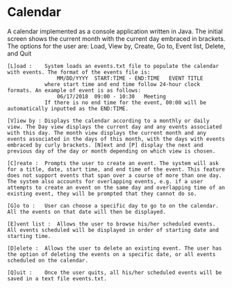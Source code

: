 # Calendar
A calendar implemented as a console application written in Java.
The initial screen shows the current month with the current day embraced in brackets.
The options for the user are: Load, View by, Create, Go to, Event list, Delete, and Quit

	[L]oad :	System loads an events.txt file to populate the calendar with events. The format of the events file is:
					MM/DD/YYYY	START:TIME - END:TIME	EVENT TITLE
				where start time and end time follow 24-hour clock formats. An example of event is as follows:
					06/17/2018	09:00 - 10:30	Meeting
				If there is no end time for the event, 00:00 will be automatically inputted as the END:TIME.

	[V]iew by :	Displays the calendar according to a monthly or daily view. The Day view displays the current day and any events associated with this day. The month view displays the current month and any events associated in the days of this month, with the days with events embraced by curly brackets. [N]ext and [P] display the next and previous day of the day or month depending on which view is chosen.

	[C]reate :	Prompts the user to create an event. The system will ask for a title, date, start time, and end time of the event. This feature does not support events that span over a course of more than one day. The system also accounts for overlapping events, e.g. if a user attempts to create an event on the same day and overlapping time of an existing event, they will be prompted that they cannot do so.

	[G]o to : 	User can choose a specific day to go to on the calendar. All the events on that date will then be displayed.

	[E]vent list :	Allows the user to browse his/her scheduled events. All events scheduled will be displayed in order of starting date and starting time.

	[D]elete : 	Allows the user to delete an existing event. The user has the option of deleting the events on a specific date, or all events scheduled on the calendar.

	[Q]uit :	Once the user quits, all his/her scheduled events will be saved in a text file events.txt.
